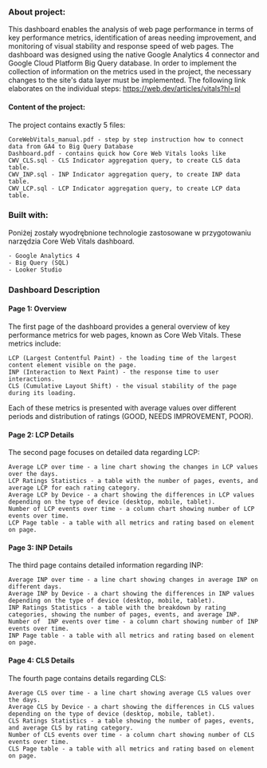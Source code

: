 ### About project:
This dashboard enables the analysis of web page performance in terms of key performance metrics, identification of areas needing improvement, 
and monitoring of visual stability and response speed of web pages.
The dashboard was designed using the native Google Analytics 4 connector and Google Cloud Platform Big Query database. 
In order to implement the collection of information on the metrics used in the project, the necessary changes to the site's data layer must be implemented.
The following link elaborates on the individual steps: https://web.dev/articles/vitals?hl=pl

#### Content of the project:
The project contains exactly 5 files:

    CoreWebVitals_manual.pdf - step by step instruction how to connect data from GA4 to Big Query Database
    Dashboard.pdf - contains quick how Core Web Vitals looks like
    CWV_CLS.sql - CLS Indicator aggregation query, to create CLS data table.
    CWV_INP.sql - INP Indicator aggregation query, to create INP data table.
    CWV_LCP.sql - LCP Indicator aggregation query, to create LCP data table.

### Built with: 
Poniżej zostały wyodrębnione technologie zastosowane w przygotowaniu narzędzia Core Web Vitals dashboard.

    - Google Analytics 4
    - Big Query (SQL)
    - Looker Studio

            
### Dashboard Description

#### Page 1: Overview
The first page of the dashboard provides a general overview of key performance metrics for web pages, known as Core Web Vitals. These metrics include:

    LCP (Largest Contentful Paint) - the loading time of the largest content element visible on the page.
    INP (Interaction to Next Paint) - the response time to user interactions.
    CLS (Cumulative Layout Shift) - the visual stability of the page during its loading.

Each of these metrics is presented with average values over different periods and distribution of ratings (GOOD, NEEDS IMPROVEMENT, POOR).

#### Page 2: LCP Details
The second page focuses on detailed data regarding LCP:

    Average LCP over time - a line chart showing the changes in LCP values over the days.
    LCP Ratings Statistics - a table with the number of pages, events, and average LCP for each rating category.
    Average LCP by Device - a chart showing the differences in LCP values depending on the type of device (desktop, mobile, tablet).
    Number of LCP events over time - a column chart showing number of LCP events over time.
    LCP Page table - a table with all metrics and rating based on element on page.

#### Page 3: INP Details
The third page contains detailed information regarding INP:

    Average INP over time - a line chart showing changes in average INP on different days.
    Average INP by Device - a chart showing the differences in INP values depending on the type of device (desktop, mobile, tablet).
    INP Ratings Statistics - a table with the breakdown by rating categories, showing the number of pages, events, and average INP.
    Number of  INP events over time - a column chart showing number of INP events over time.
    INP Page table - a table with all metrics and rating based on element on page.

#### Page 4: CLS Details
The fourth page contains details regarding CLS:

    Average CLS over time - a line chart showing average CLS values over the days.
    Average CLS by Device - a chart showing the differences in CLS values depending on the type of device (desktop, mobile, tablet).
    CLS Ratings Statistics - a table showing the number of pages, events, and average CLS by rating category.
    Number of CLS events over time - a column chart showing number of CLS events over time.
    CLS Page table - a table with all metrics and rating based on element on page.
    







